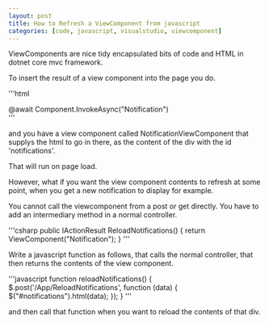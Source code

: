 ```yaml
---
layout: post
title: How to Refresh a ViewComponent from javascript
categories: [code, javascript, visualstudio, viewcomponent]
---
```


ViewComponents are nice tidy encapsulated bits of code and HTML in dotnet core mvc framework.

To insert the result of a view component into the page you do.

'''html
<div class="position-relative" id="notifications">
    @await Component.InvokeAsync("Notification")
</div>
'''

and you have a view component called NotificationViewComponent that supplys the html to go in there, as the content of the
div with the id 'notifications'.

That will run on page load.

However, what if you want the view component contents to refresh at some point, when you get a new notification to display for example.

You cannot call the viewcomponent from a post or get directly. You have to add an intermediary method in a normal controller.

'''csharp
public IActionResult ReloadNotifications()
{
    return ViewComponent("Notification");
}
'''

Write a javascript function as follows, that calls the normal controller, that then returns the contents of the view component.

'''javascript
function reloadNotifications() {
    $.post('/App/ReloadNotifications',
        function (data) {
            $("#notifications").html(data);
        });
}
'''

and then call that function when you want to reload the contents of that div.

